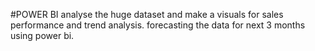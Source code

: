 #POWER BI
analyse the huge dataset and make a visuals for sales performance and trend analysis.
forecasting the data for next 3 months using power bi.
